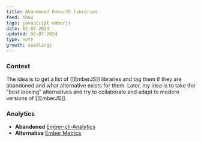```yaml
---
title: Abandoned EmberJS libraries
feed: show
tags: javascript emberjs
date: 02-07-2024
updated: 02-07-2024
type: note
growth: seedlings
---
```


### Context

The idea is to get a list of [[EmberJS]] libraries and tag them if they are abandoned and what alternative exists for them. Later, my idea is to take the "best looking" alternatives and try to collaborate and adapt to modern versions of [[EmberJS]].

### Analytics

- **Abandoned** [Ember-cli-Analytics](https://github.com/tomasbasham/ember-cli-analytics)
- **Alternative** [Ember Metrics](https://github.com/adopted-ember-addons/ember-metrics)
